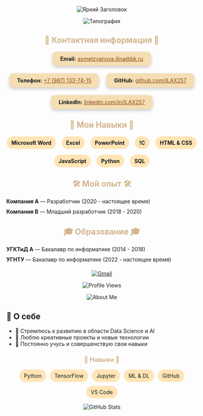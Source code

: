 <!-- Яркий анимированный заголовок -->
<p align="center">
  <img src="https://capsule-render.vercel.app/api?text=Илина%20Ахметзянова!🌟&animation=fadeIn&color=beige&height=100&fontSize=50" alt="Яркий Заголовок"/>
</p>

<!-- Всплывающая анимация приветствия -->
<p align="center">
  <img src="https://readme-typing-svg.herokuapp.com?size=24&width=600&height=40&lines=Привет!+Я+Илина,+разработчик+и+любитель+творческих+проекты!" alt="Типография"/>
</p>

<!-- Контактная информация в стиле карточки -->
<h2 style="text-align:center; color:#D2B48C;">🌟 Контактная информация 🌟</h2>
<div style="display:flex; justify-content:center; gap:20px; flex-wrap:wrap;">
  <div style="background:#f5deb3; padding:10px 20px; border-radius:10px; box-shadow: 0 4px 8px rgba(0,0,0,0.2);">
    <strong>Email:</strong> <a href="mailto:axmetzyanova.ilina@bk.ru" style="color:#8B4513;">axmetzyanova.ilina@bk.ru</a>
  </div>
  <div style="background:#f5deb3; padding:10px 20px; border-radius:10px; box-shadow: 0 4px 8px rgba(0,0,0,0.2);">
    <strong>Телефон:</strong> <a href="tel:+79871337415" style="color:#8B4513;">+7 (987) 133-74-15</a>
  </div>
  <div style="background:#f5deb3; padding:10px 20px; border-radius:10px; box-shadow: 0 4px 8px rgba(0,0,0,0.2);">
    <strong>GitHub:</strong> <a href="https://github.com/ILAX257" target="_blank" style="color:#8B4513;">github.com/ILAX257</a>
  </div>
  <div style="background:#f5deb3; padding:10px 20px; border-radius:10px; box-shadow: 0 4px 8px rgba(0,0,0,0.2);">
    <strong>LinkedIn:</strong> <a href="https://linkedin.com/in/ILAX257" target="_blank" style="color:#8B4513;">linkedin.com/in/ILAX257</a>
  </div>
</div>

<!-- Навыки в ярком стиле -->
<h2 style="text-align:center; color:#D2B48C;">🚀 Мои Навыки 🚀</h2>
<div style="display:flex; flex-wrap:wrap; justify-content:center; gap:15px;">
  <span style="background:#ffe4b5; padding:8px 12px; border-radius:20px; font-weight:bold;">Microsoft Word</span>
  <span style="background:#ffe4b5; padding:8px 12px; border-radius:20px; font-weight:bold;">Excel</span>
  <span style="background:#ffe4b5; padding:8px 12px; border-radius:20px; font-weight:bold;">PowerPoint</span>
  <span style="background:#ffe4b5; padding:8px 12px; border-radius:20px; font-weight:bold;">!C</span>
  <span style="background:#ffe4b5; padding:8px 12px; border-radius:20px; font-weight:bold;">HTML & CSS</span>
  <span style="background:#ffe4b5; padding:8px 12px; border-radius:20px; font-weight:bold;">JavaScript</span>
  <span style="background:#ffe4b5; padding:8px 12px; border-radius:20px; font-weight:bold;">Python</span>
  <span style="background:#ffe4b5; padding:8px 12px; border-radius:20px; font-weight:bold;">SQL</span>
</div>

<!-- Опыт работы с иконками -->
<h2 style="text-align:center; color:#D2B48C;">🛠️ Мой опыт 🛠️</h2>
<ul style="list-style-type: none; padding: 0; max-width:600px; margin: 0 auto;">
  <li style="margin-bottom:10px;">
    <strong>Компания A</strong> — Разработчик (2020 - настоящее время)
  </li>
  <li style="margin-bottom:10px;">
    <strong>Компания B</strong> — Младший разработчик (2018 - 2020)
  </li>
</ul>

<!-- Образование -->
<h2 style="text-align:center; color:#D2B48C;">🎓 Образование 🎓</h2>
<ul style="list-style-type: none; padding: 0; max-width:600px; margin: 0 auto;">
  <li style="margin-bottom:10px;">
    <strong>УГКТиД A</strong> — Бакалавр по информатике (2014 - 2018)
  </li>
  <li style="margin-bottom:10px;">
    <strong>УГНТУ</strong> — Бакалавр по информатике (2022 - настоящее время)
  </li>
</ul>

<!-- Социальные badge -->
<p align="center" style="margin-top:20px;">
  <a href="mailto:axmetzyanova.ilina@bk.ru">
    <img src="https://img.shields.io/badge/Gmail-D14836?style=for-the-badge&logo=gmail&logoColor=white" alt="Gmail">
  </a>
</p>

<!-- Визуальная статистика -->
<p align="center">
  <img src="https://komarev.com/ghpvc/?username=ILAX257&style=flat-square&color=orange" alt="Profile Views"/>
</p>

<!-- О себе в ярком стиле -->
<p align="center">
  <img src="https://img.shields.io/badge/About%20Me-%23f5deb3?style=for-the-badge&logo=readme&logoColor=white" alt="About Me">
</p>

## 🌈 О себе

- 🚀 Стремлюсь к развитию в области Data Science и AI
- 🎨 Люблю креативные проекты и новые технологии
- 🌟 Постоянно учусь и совершенствую свои навыки

<!-- Навыки в виде иконок и ярких бейджей -->
<h3 style="text-align:center; color:#D2B48C;">🔧 Навыки 🔧</h3>
<p style="display:flex; flex-wrap:wrap; justify-content:center; gap:10px;">
  <span style="background:#ffe4b5; padding:8px 12px; border-radius:20px;">Python</span>
  <span style="background:#ffe4b5; padding:8px 12px; border-radius:20px;">TensorFlow</span>
  <span style="background:#ffe4b5; padding:8px 12px; border-radius:20px;">Jupyter</span>
  <span style="background:#ffe4b5; padding:8px 12px; border-radius:20px;">ML & DL</span>
  <span style="background:#ffe4b5; padding:8px 12px; border-radius:20px;">GitHub</span>
  <span style="background:#ffe4b5; padding:8px 12px; border-radius:20px;">VS Code</span>
</p>

<!-- Статистика GitHub -->
<p align="center">
  <img src="https://github-readme-stats.vercel.app/api?username=ILAX257&show_icons=true&theme=merko&hide_border=true" alt="GitHub Stats"/>
</p>

